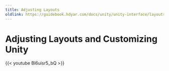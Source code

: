 ```yaml
---
title: Adjusting Layouts
oldlink: https://guidebook.hdyar.com/docs/unity/unity-interface/layouts/
---
```

# Adjusting Layouts and Customizing Unity
{{< youtube Bl6uisr5_bQ >}}
